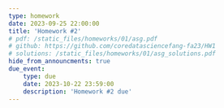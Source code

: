 ```yaml
---
type: homework
date: 2023-09-25 22:00:00
title: 'Homework #2'
# pdf: /static_files/homeworks/01/asg.pdf
# github: https://github.com/coredatasciencefang-fa23/HW1
# solutions: /static_files/homeworks/01/asg_solutions.pdf
hide_from_announcments: true
due_event: 
    type: due
    date: 2023-10-22 23:59:00
    description: 'Homework #2 due'
---
```

